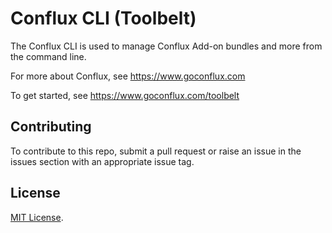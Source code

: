 # Conflux CLI (Toolbelt)

The Conflux CLI is used to manage Conflux Add-on bundles and more from the command line.

For more about Conflux, see <https://www.goconflux.com>

To get started, see <https://www.goconflux.com/toolbelt>

## Contributing

To contribute to this repo, submit a pull request or raise an issue in the issues section with an appropriate issue tag.

## License

[MIT License](http://opensource.org/licenses/MIT).
